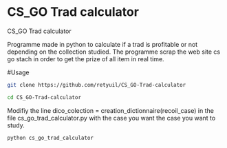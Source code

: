 # CS_GO Trad calculator
 CS_GO Trad calculator

Programme made in python to calculate if a trad is profitable or not depending on the collection studied.
The programme scrap the web site cs go stach in order to get the prize of all item in real time.

#Usage 
```sh
git clone https://github.com/retyuil/CS_GO-Trad-calculator

cd CS_GO-Trad-calculator

```

Modifiy the line dico_colection = creation_dictionnaire(recoil_case) in the file cs_go_trad_calculator.py with the case you want the case you want to study.

```sh
python cs_go_trad_calculator

```
